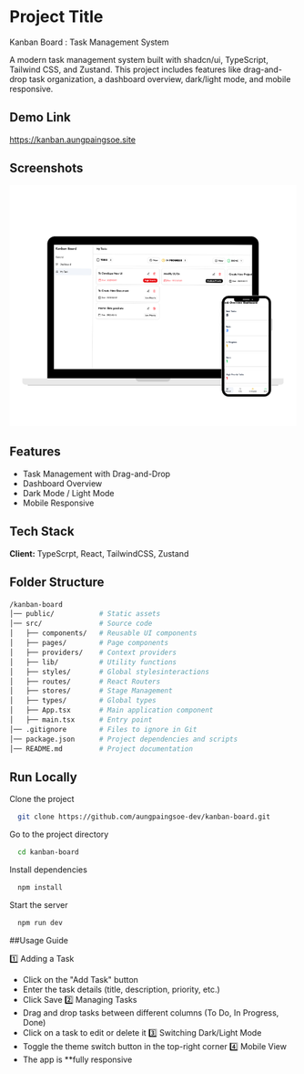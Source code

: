 
# Project Title

Kanban Board : Task Management System 

A modern task management system built with shadcn/ui, TypeScript, Tailwind CSS, and Zustand. This project includes features like drag-and-drop task organization, a dashboard overview, dark/light mode, and mobile responsive.
## Demo Link

https://kanban.aungpaingsoe.site




## Screenshots

![App Screenshot](https://github.com/aungpaingsoe-dev/kanban-board/blob/main/public/Responsive%20Frame.png?raw=true)


## Features

- Task Management with Drag-and-Drop
- Dashboard Overview
- Dark Mode / Light Mode
- Mobile Responsive


## Tech Stack

**Client:** TypeScrpt, React, TailwindCSS, Zustand





## Folder Structure

```bash
/kanban-board
│── public/           # Static assets
│── src/              # Source code
│   ├── components/   # Reusable UI components
│   ├── pages/        # Page components     
│   ├── providers/    # Context providers
│   ├── lib/          # Utility functions
│   ├── styles/       # Global stylesinteractions
│   ├── routes/       # React Routers
│   ├── stores/       # Stage Management
│   ├── types/        # Global types
│   ├── App.tsx       # Main application component
│   ├── main.tsx      # Entry point
│── .gitignore        # Files to ignore in Git
│── package.json      # Project dependencies and scripts
│── README.md         # Project documentation

```

## Run Locally

Clone the project

```bash
  git clone https://github.com/aungpaingsoe-dev/kanban-board.git
```

Go to the project directory

```bash
  cd kanban-board
```

Install dependencies

```bash
  npm install
```

Start the server

```bash
  npm run dev
```

##Usage Guide

1️⃣ Adding a Task
* Click on the "Add Task" button
* Enter the task details (title, description, priority, etc.)
* Click Save
2️⃣ Managing Tasks
* Drag and drop tasks between different columns (To Do, In Progress, Done)
* Click on a task to edit or delete it
3️⃣ Switching Dark/Light Mode
* Toggle the theme switch button in the top-right corner
4️⃣ Mobile View
* The app is **fully responsive